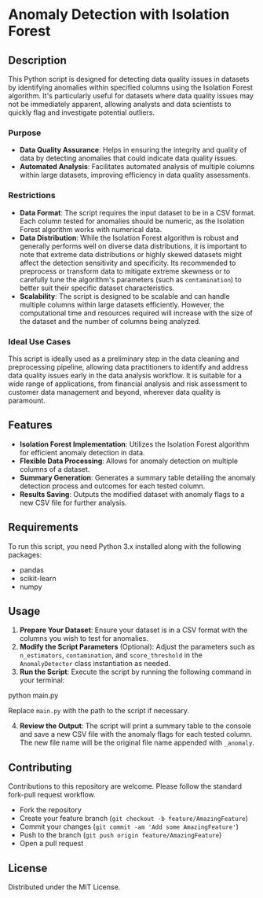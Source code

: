 # Anomaly Detection with Isolation Forest

## Description

This Python script is designed for detecting data quality issues in datasets by identifying anomalies within specified columns using the Isolation Forest algorithm. It's particularly useful for datasets where data quality issues may not be immediately apparent, allowing analysts and data scientists to quickly flag and investigate potential outliers.

### Purpose

- **Data Quality Assurance**: Helps in ensuring the integrity and quality of data by detecting anomalies that could indicate data quality issues.
- **Automated Analysis**: Facilitates automated analysis of multiple columns within large datasets, improving efficiency in data quality assessments.

### Restrictions

- **Data Format**: The script requires the input dataset to be in a CSV format. Each column tested for anomalies should be numeric, as the Isolation Forest algorithm works with numerical data.
- **Data Distribution**: While the Isolation Forest algorithm is robust and generally performs well on diverse data distributions, it is important to note that extreme data distributions or highly skewed datasets might affect the detection sensitivity and specificity. Its recommended to preprocess or transform data to mitigate extreme skewness or to carefully tune the algorithm's parameters (such as `contamination`) to better suit their specific dataset characteristics.
- **Scalability**: The script is designed to be scalable and can handle multiple columns within large datasets efficiently. However, the computational time and resources required will increase with the size of the dataset and the number of columns being analyzed.

### Ideal Use Cases

This script is ideally used as a preliminary step in the data cleaning and preprocessing pipeline, allowing data practitioners to identify and address data quality issues early in the data analysis workflow. It is suitable for a wide range of applications, from financial analysis and risk assessment to customer data management and beyond, wherever data quality is paramount.

## Features

- **Isolation Forest Implementation**: Utilizes the Isolation Forest algorithm for efficient anomaly detection in data.
- **Flexible Data Processing**: Allows for anomaly detection on multiple columns of a dataset.
- **Summary Generation**: Generates a summary table detailing the anomaly detection process and outcomes for each tested column.
- **Results Saving**: Outputs the modified dataset with anomaly flags to a new CSV file for further analysis.

## Requirements

To run this script, you need Python 3.x installed along with the following packages:
- pandas
- scikit-learn
- numpy

## Usage

1. **Prepare Your Dataset**: Ensure your dataset is in a CSV format with the columns you wish to test for anomalies.
2. **Modify the Script Parameters** (Optional): Adjust the parameters such as `n_estimators`, `contamination`, and `score_threshold` in the `AnomalyDetector` class instantiation as needed.
3. **Run the Script**: Execute the script by running the following command in your terminal:

python main.py

Replace `main.py` with the path to the script if necessary.

4. **Review the Output**: The script will print a summary table to the console and save a new CSV file with the anomaly flags for each tested column. The new file name will be the original file name appended with `_anomaly`.

## Contributing

Contributions to this repository are welcome. Please follow the standard fork-pull request workflow.

- Fork the repository
- Create your feature branch (`git checkout -b feature/AmazingFeature`)
- Commit your changes (`git commit -am 'Add some AmazingFeature'`)
- Push to the branch (`git push origin feature/AmazingFeature`)
- Open a pull request

## License

Distributed under the MIT License. 

